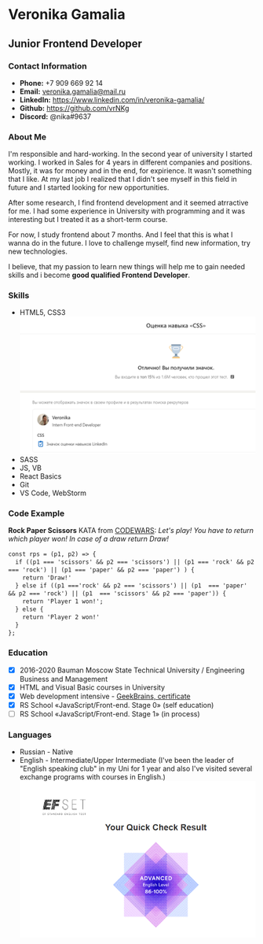 # Veronika Gamalia
## Junior Frontend Developer

### Contact Information

- **Phone:** +7 909 669 92 14
- **Email:** veronika.gamalia@mail.ru
- **LinkedIn:** https://www.linkedin.com/in/veronika-gamalia/
- **Github:** https://github.com/vrNKg
- **Discord:** @nika#9637


### **About Me**

I'm responsible and hard-working. In the second year of university I started working. I worked in Sales for 4 years in different companies and positions. Mostly, it was for money and in the end, for expirience. It wasn't something that I like. At my last job I realized that I didn't see myself in this field in future and I started looking for new opportunities.

After some research, I find frontend development and it seemed atrractive for me. I had some experience in University with programming and it was interesting but I treated it as a short-term course.

For now, I study frontend about 7 months. And I feel that this is what I wanna do in the future. I love to challenge myself, find new information, try new technologies.

I believe, that my passion to learn new things will help me to gain needed skills and i become **good qualified Frontend Developer**.


### **Skills**

- HTML5, CSS3 ![Approved CSS](/assets/img/linked-in_css_approved.png)
- SASS
- JS, VB
- React Basics
- Git
- VS Code, WebStorm

### **Code Example**

**Rock Paper Scissors** KATA from [CODEWARS](https://www.codewars.com/kata/5672a98bdbdd995fad00000f): 
*Let's play! You have to return which player won! In case of a draw return Draw!*

```
const rps = (p1, p2) => {
  if ((p1 === 'scissors' && p2 === 'scissors') || (p1 === 'rock' && p2 === 'rock') || (p1 === 'paper' && p2 === 'paper') ) {
    return 'Draw!'
  } else if ((p1 ==='rock' && p2 === 'scissors') || (p1  === 'paper' && p2 === 'rock') || (p1  === 'scissors' && p2 === 'paper')) {
    return 'Player 1 won!';
  } else {
    return 'Player 2 won!'
  }
};
```

### **Education**

- [x] 2016-2020 Bauman Moscow State Technical University / Engineering Business and Management
- [x] HTML and Visual Basic courses in University 
- [x] Web development intensive - [GeekBrains, certificate](https://gb.ru/certificates/914818.en#)
- [x] RS School «JavaScript/Front-end. Stage 0» (self education)
- [ ] RS School «JavaScript/Front-end. Stage 1» (in process)

### **Languages**

- Russian - Native
- English - Intermediate/Upper Intermediate (I've been the leader of "English speaking club" in my Uni for 1 year and also I've visited several exchange programs with courses in English.) 
![Approved English](/assets/img/efset_english.png)